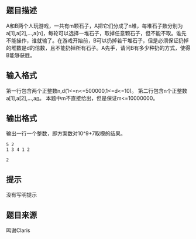 


## 题目描述
A和B两个人玩游戏，一共有m颗石子，A把它们分成了n堆，每堆石子数分别为a[1],a[2],...,a[n]，每轮可以选择一堆石子，取掉任意颗石子，但不能不取。谁先不能操作，谁就输了。在游戏开始前，B可以扔掉若干堆石子，但是必须保证扔掉的堆数是d的倍数，且不能扔掉所有石子。A先手，请问B有多少种扔的方式，使得B能够获胜。
## 输入格式
第一行包含两个正整数n,d(1<=n<=500000,1<=d<=10)。
第二行包含n个正整数a[1],a[2],...,a[n](1<=a[i]<=1000000)。
本题中m不直接给出，但是保证m<=10000000。
## 输出格式
输出一行一个整数，即方案数对10^9+7取模的结果。

```input1
5 2
1 3 4 1 2

```

```output1
2
```

## 提示
没有写明提示
## 题目来源
鸣谢Claris


